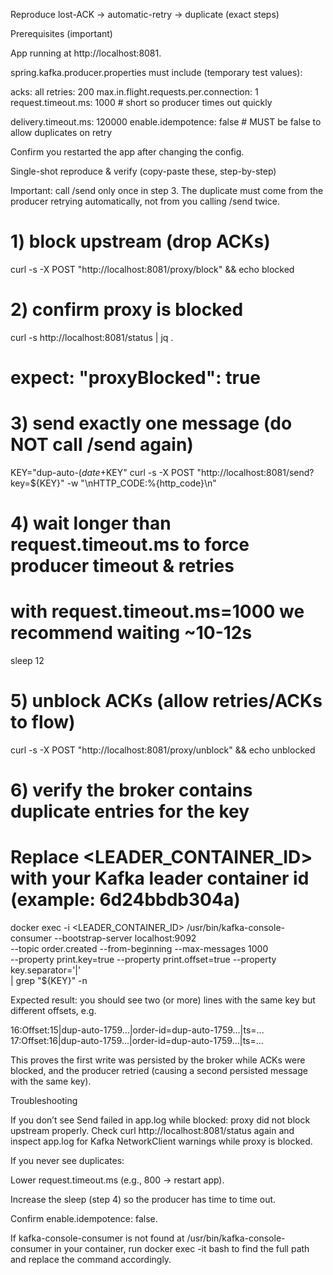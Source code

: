 Reproduce lost-ACK → automatic-retry → duplicate (exact steps)  

Prerequisites (important)

App running at http://localhost:8081.

spring.kafka.producer.properties must include (temporary test values): 

acks: all
retries: 200
max.in.flight.requests.per.connection: 1
request.timeout.ms: 1000      # short so producer times out quickly 

delivery.timeout.ms: 120000
enable.idempotence: false    # MUST be false to allow duplicates on retry


Confirm you restarted the app after changing the config.

Single-shot reproduce & verify (copy-paste these, step-by-step)

Important: call /send only once in step 3. The duplicate must come from the producer retrying automatically, not from you calling /send twice.

# 1) block upstream (drop ACKs)
curl -s -X POST "http://localhost:8081/proxy/block" && echo blocked

# 2) confirm proxy is blocked
curl -s http://localhost:8081/status | jq .
# expect: "proxyBlocked": true

# 3) send exactly one message (do NOT call /send again)
KEY="dup-auto-$(date +%s%3N)"; echo "KEY=$KEY"
curl -s -X POST "http://localhost:8081/send?key=${KEY}" -w "\nHTTP_CODE:%{http_code}\n"

# 4) wait longer than request.timeout.ms to force producer timeout & retries
#    with request.timeout.ms=1000 we recommend waiting ~10-12s
sleep 12

# 5) unblock ACKs (allow retries/ACKs to flow)
curl -s -X POST "http://localhost:8081/proxy/unblock" && echo unblocked

# 6) verify the broker contains duplicate entries for the key
#    Replace <LEADER_CONTAINER_ID> with your Kafka leader container id (example: 6d24bbdb304a)
docker exec -i <LEADER_CONTAINER_ID> /usr/bin/kafka-console-consumer --bootstrap-server localhost:9092 \
  --topic order.created --from-beginning --max-messages 1000 \
  --property print.key=true --property print.offset=true --property key.separator='|' \
  | grep "${KEY}" -n


Expected result: you should see two (or more) lines with the same key but different offsets, e.g.

16:Offset:15|dup-auto-1759...|order-id=dup-auto-1759...|ts=...
17:Offset:16|dup-auto-1759...|order-id=dup-auto-1759...|ts=...


This proves the first write was persisted by the broker while ACKs were blocked, and the producer retried (causing a second persisted message with the same key).

Troubleshooting

If you don’t see Send failed in app.log while blocked: proxy did not block upstream properly. Check curl http://localhost:8081/status again and inspect app.log for Kafka NetworkClient warnings while proxy is blocked.

If you never see duplicates:

Lower request.timeout.ms (e.g., 800 → restart app).

Increase the sleep (step 4) so the producer has time to time out.

Confirm enable.idempotence: false.

If kafka-console-consumer is not found at /usr/bin/kafka-console-consumer in your container, run docker exec -it <cid> bash to find the full path and replace the command accordingly.
